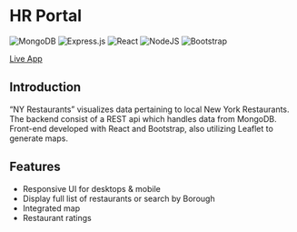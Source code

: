 # HR Portal
![MongoDB](https://img.shields.io/badge/MongoDB-%234ea94b.svg?style=for-the-badge&logo=mongodb&logoColor=white)
![Express.js](https://img.shields.io/badge/express.js-%23404d59.svg?style=for-the-badge&logo=express&logoColor=%2361DAFB)
![React](https://img.shields.io/badge/react-%2320232a.svg?style=for-the-badge&logo=react&logoColor=%2361DAFB)
![NodeJS](https://img.shields.io/badge/node.js-6DA55F?style=for-the-badge&logo=node.js&logoColor=white)
![Bootstrap](https://img.shields.io/badge/bootstrap-%23563D7C.svg?style=for-the-badge&logo=bootstrap&logoColor=white)

<a href="https://ny-restaurants-jyl.vercel.app/restaurants">Live App</a><br>

## Introduction
“NY Restaurants” visualizes data pertaining to local New York Restaurants. The backend consist of a REST api which handles data from MongoDB. Front-end developed with React and Bootstrap, also utilizing Leaflet to generate maps.

## Features
<ul>
  <li>Responsive UI for desktops & mobile</li>  
  <li>Display full list of restaurants or search by Borough</li>  
  <li>Integrated map</li>  
  <li>Restaurant ratings</li>  
</ul>

